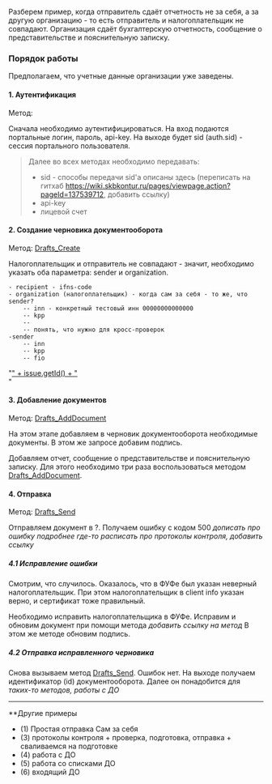 Разберем пример, когда отправитель сдаёт отчетность не за себя, а за другую организацию - то есть отправитель и налогоплательщик не совпадают.
Организация сдаёт бухгалтерскую отчетность, сообщение о представительстве и пояснительную записку.

### Порядок работы

Предполагаем, что учетные данные организации уже заведены.
 
#### 1. Аутентификация  

Метод:

Сначала необходимо аутентифицироваться. На вход подаются портальные логин, пароль, api-key.
На выходе будет sid (auth.sid) - сессия портального пользователя.


> Далее во всех методах необходимо передавать:
> - sid - способы передачи sid'a описаны здесь (переписать на гитхаб https://wiki.skbkontur.ru/pages/viewpage.action?pageId=137539712, добавить ссылку)
> - api-key
> - лицевой счет

  

#### 2. Создание черновика документооборота  

Метод: [Drafts_Create](http://extern-api.testkontur.ru/swagger/ui/index#!/Drafts/Drafts_Create)

Налогоплательщик и отправитель не совпадают - значит, необходимо указать оба параметра: sender и organization. 


	- recipient - ifns-code 
	- organization (налогоплательщик) - когда сам за себя - то же, что sender?
		-- inn - конкретный тестовый инн 00000000000000
		-- kpp
		--
		-- понять, что нужно для кросс-проверок
	-sender
		-- inn
		-- kpp
		-- fio 

"<a href='" + issue.getUrl() + "'>" + issue.getId() + "</a><br> "
  
#### 3. Добавление документов  

Метод: [Drafts_AddDocument](http://extern-api.testkontur.ru/swagger/ui/index#!/Drafts/Drafts_AddDocument)

На этом этапе добавляем в черновик документооборота необходимые документы. В этом же запросе добавим подпись.

Добавляем отчет, сообщение о представительстве и пояснительную записку. Для этого необходимо три раза воспользоваться методом [Drafts_AddDocument](http://extern-api.testkontur.ru/swagger/ui/index#!/Drafts/Drafts_AddDocument).

  

#### 4. Отправка  

Метод: [Drafts_Send](http://extern-api.testkontur.ru/swagger/ui/index#!/Drafts/Drafts_Send)

Отправляем документ в ?.
Получаем ошибку с кодом 500 *дописать про ошибку подробнее*
*где-то расписать про протоколы контроля, добавить ссылку*


##### 4.1 Исправление ошибки

Смотрим, что случилось. Оказалось, что в ФУФе был указан неверный налогоплательщик. 
При этом налогоплательщик в client info указан верно, и сертификат тоже правильный.  

Необходимо исправить налогоплательщика в ФУФе.
Исправим и обновим документ при помощи метода *добавить ссылку на метод*
В этом же методе обновим подпись.

##### 4.2 Отправка исправленного черновика

Снова вызываем метод [Drafts_Send](http://extern-api.testkontur.ru/swagger/ui/index#!/Drafts/Drafts_Send).
Ошибок нет. На выходе получаем идентификатор (id) документооборота. Далее он понадобится для *таких-то методов, работы с ДО*


------

**Другие примеры
- (1) Простая отправка Сам за себя
- (3) протоколы контроля + проверка, подготовка, отправка + сваливаемся на подготовке
- (4) работа с ДО
- (5) работа со списками ДО
- (6) входящий ДО
